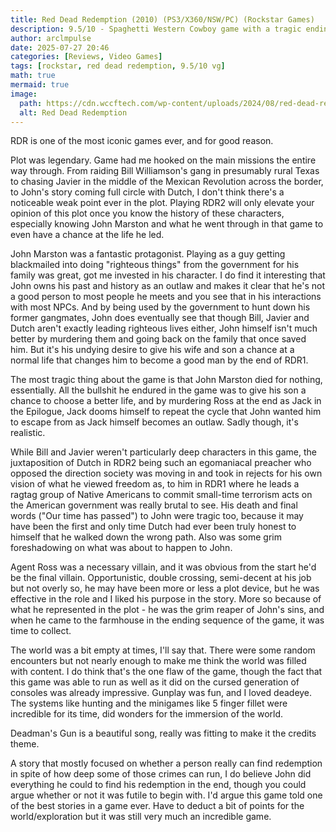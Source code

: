 ```yaml
---
title: Red Dead Redemption (2010) (PS3/X360/NSW/PC) (Rockstar Games)
description: 9.5/10 - Spaghetti Western Cowboy game with a tragic ending!
author: arclmpulse
date: 2025-07-27 20:46
categories: [Reviews, Video Games]
tags: [rockstar, red dead redemption, 9.5/10 vg]
math: true
mermaid: true
image:
  path: https://cdn.wccftech.com/wp-content/uploads/2024/08/red-dead-redemption-pc-HD-scaled.jpg
  alt: Red Dead Redemption
---
```


RDR is one of the most iconic games ever, and for good reason.

Plot was legendary. Game had me hooked on the main missions the entire way through. From raiding Bill Williamson's gang in presumably rural Texas to chasing Javier in the middle of the Mexican Revolution across the border, to John's story coming full circle with Dutch, I don't think there's a noticeable weak point ever in the plot. Playing RDR2 will only elevate your opinion of this plot once you know the history of these characters, especially knowing John Marston and what he went through in that game to even have a chance at the life he led.

John Marston was a fantastic protagonist. Playing as a guy getting blackmailed into doing "righteous things" from the government for his family was great, got me invested in his character. I do find it interesting that John owns his past and history as an outlaw and makes it clear that he's not a good person to most people he meets and you see that in his interactions with most NPCs. And by being used by the government to hunt down his former gangmates, John does eventually see that though Bill, Javier and Dutch aren't exactly leading righteous lives either, John himself isn't much better by murdering them and going back on the family that once saved him. But it's his undying desire to give his wife and son a chance at a normal life that changes him to become a good man by the end of RDR1.

The most tragic thing about the game is that John Marston died for nothing, essentially. All the bullshit he endured in the game was to give his son a chance to choose a better life, and by murdering Ross at the end as Jack in the Epilogue, Jack dooms himself to repeat the cycle that John wanted him to escape from as Jack himself becomes an outlaw. Sadly though, it's realistic.

While Bill and Javier weren't particularly deep characters in this game, the juxtaposition of Dutch in RDR2 being such an egomaniacal preacher who opposed the direction society was moving in and took in rejects for his own vision of what he viewed freedom as, to him in RDR1 where he leads a ragtag group of Native Americans to commit small-time terrorism acts on the American government was really brutal to see. His death and final words ("Our time has passed") to John were tragic too, because it may have been the first and only time Dutch had ever been truly honest to himself that he walked down the wrong path. Also was some grim foreshadowing on what was about to happen to John.

Agent Ross was a necessary villain, and it was obvious from the start he'd be the final villain. Opportunistic, double crossing, semi-decent at his job but not overly so, he may have been more or less a plot device, but he was effective in the role and I liked his purpose in the story. More so because of what he represented in the plot - he was the grim reaper of John's sins, and when he came to the farmhouse in the ending sequence of the game, it was time to collect.

The world was a bit empty at times, I'll say that. There were some random encounters but not nearly enough to make me think the world was filled with content. I do think that's the one flaw of the game, though the fact that this game was able to run as well as it did on the cursed generation of consoles was already impressive. Gunplay was fun, and I loved deadeye. The systems like hunting and the minigames like 5 finger fillet were incredible for its time, did wonders for the immersion of the world.

Deadman's Gun is a beautiful song, really was fitting to make it the credits theme.

A story that mostly focused on whether a person really can find redemption in spite of how deep some of those crimes can run, I do believe John did everything he could to find his redemption in the end, though you could argue whether or not it was futile to begin with. I'd argue this game told one of the best stories in a game ever. Have to deduct a bit of points for the world/exploration but it was still very much an incredible game.
